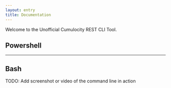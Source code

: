 ```yaml
---
layout: entry
title: Documentation
---
```


Welcome to the Unofficial Cumulocity REST CLI Tool.

## Powershell

<script src="https://asciinema.org/a/326455.js" id="asciicast-326455" async data-autoplay="false" data-size="small" data-speed="1.2" data-rows="30"></script>

---

## Bash

TODO: Add screenshot or video of the command line in action
